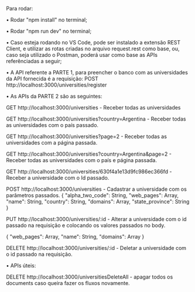 Para rodar:

• Rodar "npm install" no terminal;

• Rodar "npm run dev" no terminal;

• Caso esteja rodando no VS Code, pode ser instalado a extensão REST Client, e utilizar as rotas criadas no arquivo request.rest como base, ou, caso seja utilizado o Postman, poderá usar como base as APIs referênciadas a seguir;

• A API referente a PARTE 1, para preencher o banco com as universidades da API fornecida é a requisição: POST http://localhost:3000/universities/register

• As APIs da PARTE 2 são as seguintes:

GET http://localhost:3000/universities - Receber todas as universidades

GET http://localhost:3000/universities?country=Argentina - Receber todas as universidades com o país passado.

GET http://localhost:3000/universities?page=2 - Receber todas as universidades com a página passada.

GET http://localhost:3000/universities?country=Argentina&page=2 - Receber todas as universidades com o país e página passada.

GET http://localhost:3000/universities/630f4a1e13d9fc986ec366fd - Receber a universidade com o Id passado.

POST http://localhost:3000/universities - Cadastrar a universidade com os parâmetros passados.
{
    "alpha_two_code": String,
    "web_pages": Array,
    "name": String,
    "country": String,
    "domains": Array,
    "state_province": String
}

PUT http://localhost:3000/universities/:id - Alterar a universidade com o id passado na requisição e colocando os valores passados no body.

{
    "web_pages": Array,
    "name": String,
    "domains": Array
}

DELETE http://localhost:3000/universities/:id - Deletar a universidade com o id passado na requisição.


• APIs úteis:

DELETE http://localhost:3000/universitiesDeleteAll - apagar todos os documents caso queira fazer os fluxos novamente.
